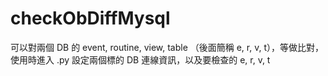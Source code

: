 # checkObDiffMysql
可以對兩個 DB 的 event, routine, view, table （後面簡稱 e, r, v, t），等做比對，使用時進入 .py 設定兩個標的 DB 連線資訊，以及要檢查的 e, r, v, t 